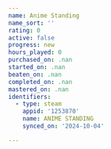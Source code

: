 ```yaml
---
name: Anime Standing
name_sort: ''
rating: 0
active: false
progress: new
hours_played: 0
purchased_on: .nan
started_on: .nan
beaten_on: .nan
completed_on: .nan
mastered_on: .nan
identifiers:
  - type: steam
    appid: '1253870'
    name: ANIME STANDING
    synced_on: '2024-10-04'

---
```

